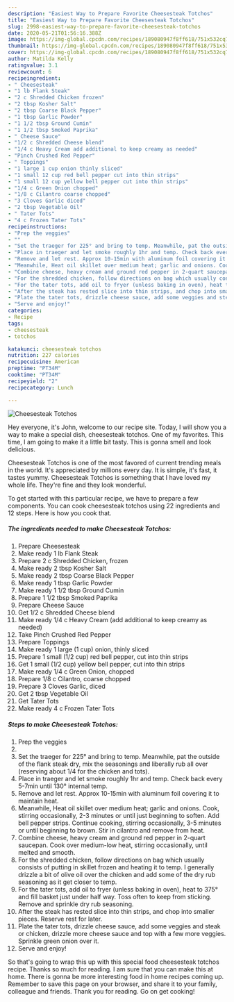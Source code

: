 ```yaml
---
description: "Easiest Way to Prepare Favorite Cheesesteak Totchos"
title: "Easiest Way to Prepare Favorite Cheesesteak Totchos"
slug: 2998-easiest-way-to-prepare-favorite-cheesesteak-totchos
date: 2020-05-21T01:56:16.388Z
image: https://img-global.cpcdn.com/recipes/189080947f8ff618/751x532cq70/cheesesteak-totchos-recipe-main-photo.jpg
thumbnail: https://img-global.cpcdn.com/recipes/189080947f8ff618/751x532cq70/cheesesteak-totchos-recipe-main-photo.jpg
cover: https://img-global.cpcdn.com/recipes/189080947f8ff618/751x532cq70/cheesesteak-totchos-recipe-main-photo.jpg
author: Matilda Kelly
ratingvalue: 3.1
reviewcount: 6
recipeingredient:
- " Cheesesteak"
- "1 lb Flank Steak"
- "2 c Shredded Chicken frozen"
- "2 tbsp Kosher Salt"
- "2 tbsp Coarse Black Pepper"
- "1 tbsp Garlic Powder"
- "1 1/2 tbsp Ground Cumin"
- "1 1/2 tbsp Smoked Paprika"
- " Cheese Sauce"
- "1/2 c Shredded Cheese blend"
- "1/4 c Heavy Cream add additional to keep creamy as needed"
- "Pinch Crushed Red Pepper"
- " Toppings"
- "1 large 1 cup onion thinly sliced"
- "1 small 12 cup red bell pepper cut into thin strips"
- "1 small 12 cup yellow bell pepper cut into thin strips"
- "1/4 c Green Onion chopped"
- "1/8 c Cilantro coarse chopped"
- "3 Cloves Garlic diced"
- "2 tbsp Vegetable Oil"
- " Tater Tots"
- "4 c Frozen Tater Tots"
recipeinstructions:
- "Prep the veggies"
- ""
- "Set the traeger for 225° and bring to temp. Meanwhile, pat the outside of the flank steak dry, mix the seasonings and liberally rub all over (reserving about 1/4 for the chicken and tots)."
- "Place in traeger and let smoke roughly 1hr and temp. Check back every 5-7min until 130° internal temp."
- "Remove and let rest. Approx 10-15min with aluminum foil covering it to maintain heat."
- "Meanwhile, Heat oil skillet over medium heat; garlic and onions. Cook, stirring occasionally, 2-3 minutes or until just beginning to soften. Add bell pepper strips. Continue cooking, stirring occasionally, 3-5 minutes or until beginning to brown. Stir in cilantro and remove from heat."
- "Combine cheese, heavy cream and ground red pepper in 2-quart saucepan. Cook over medium-low heat, stirring occasionally, until melted and smooth."
- "For the shredded chicken, follow directions on bag which usually consists of putting in skillet frozen and heating it to temp. I generally drizzle a bit of olive oil over the chicken and add some of the dry rub seasoning as it get closer to temp."
- "For the tater tots, add oil to fryer (unless baking in oven), heat to 375° and fill basket just under half way. Toss often to keep from sticking. Remove and sprinkle dry rub seasoning."
- "After the steak has rested slice into thin strips, and chop into smaller pieces. Reserve rest for later."
- "Plate the tater tots, drizzle cheese sauce, add some veggies and steak or chicken, drizzle more cheese sauce and top with a few more veggies. Sprinkle green onion over it."
- "Serve and enjoy!"
categories:
- Recipe
tags:
- cheesesteak
- totchos

katakunci: cheesesteak totchos 
nutrition: 227 calories
recipecuisine: American
preptime: "PT34M"
cooktime: "PT34M"
recipeyield: "2"
recipecategory: Lunch

---
```



![Cheesesteak Totchos](https://img-global.cpcdn.com/recipes/189080947f8ff618/751x532cq70/cheesesteak-totchos-recipe-main-photo.jpg)

Hey everyone, it's John, welcome to our recipe site. Today, I will show you a way to make a special dish, cheesesteak totchos. One of my favorites. This time, I am going to make it a little bit tasty. This is gonna smell and look delicious.



Cheesesteak Totchos is one of the most favored of current trending meals in the world. It's appreciated by millions every day. It is simple, it's fast, it tastes yummy. Cheesesteak Totchos is something that I have loved my whole life. They're fine and they look wonderful.


To get started with this particular recipe, we have to prepare a few components. You can cook cheesesteak totchos using 22 ingredients and 12 steps. Here is how you cook that.

<!--inarticleads1-->

##### The ingredients needed to make Cheesesteak Totchos:

1. Prepare  Cheesesteak
1. Make ready 1 lb Flank Steak
1. Prepare 2 c Shredded Chicken, frozen
1. Make ready 2 tbsp Kosher Salt
1. Make ready 2 tbsp Coarse Black Pepper
1. Make ready 1 tbsp Garlic Powder
1. Make ready 1 1/2 tbsp Ground Cumin
1. Prepare 1 1/2 tbsp Smoked Paprika
1. Prepare  Cheese Sauce
1. Get 1/2 c Shredded Cheese blend
1. Make ready 1/4 c Heavy Cream (add additional to keep creamy as needed)
1. Take Pinch Crushed Red Pepper
1. Prepare  Toppings
1. Make ready 1 large (1 cup) onion, thinly sliced
1. Prepare 1 small (1/2 cup) red bell pepper, cut into thin strips
1. Get 1 small (1/2 cup) yellow bell pepper, cut into thin strips
1. Make ready 1/4 c Green Onion, chopped
1. Prepare 1/8 c Cilantro, coarse chopped
1. Prepare 3 Cloves Garlic, diced
1. Get 2 tbsp Vegetable Oil
1. Get  Tater Tots
1. Make ready 4 c Frozen Tater Tots




<!--inarticleads2-->

##### Steps to make Cheesesteak Totchos:

1. Prep the veggies
1. 
1. Set the traeger for 225° and bring to temp. Meanwhile, pat the outside of the flank steak dry, mix the seasonings and liberally rub all over (reserving about 1/4 for the chicken and tots).
1. Place in traeger and let smoke roughly 1hr and temp. Check back every 5-7min until 130° internal temp.
1. Remove and let rest. Approx 10-15min with aluminum foil covering it to maintain heat.
1. Meanwhile, Heat oil skillet over medium heat; garlic and onions. Cook, stirring occasionally, 2-3 minutes or until just beginning to soften. Add bell pepper strips. Continue cooking, stirring occasionally, 3-5 minutes or until beginning to brown. Stir in cilantro and remove from heat.
1. Combine cheese, heavy cream and ground red pepper in 2-quart saucepan. Cook over medium-low heat, stirring occasionally, until melted and smooth.
1. For the shredded chicken, follow directions on bag which usually consists of putting in skillet frozen and heating it to temp. I generally drizzle a bit of olive oil over the chicken and add some of the dry rub seasoning as it get closer to temp.
1. For the tater tots, add oil to fryer (unless baking in oven), heat to 375° and fill basket just under half way. Toss often to keep from sticking. Remove and sprinkle dry rub seasoning.
1. After the steak has rested slice into thin strips, and chop into smaller pieces. Reserve rest for later.
1. Plate the tater tots, drizzle cheese sauce, add some veggies and steak or chicken, drizzle more cheese sauce and top with a few more veggies. Sprinkle green onion over it.
1. Serve and enjoy!




So that's going to wrap this up with this special food cheesesteak totchos recipe. Thanks so much for reading. I am sure that you can make this at home. There is gonna be more interesting food in home recipes coming up. Remember to save this page on your browser, and share it to your family, colleague and friends. Thank you for reading. Go on get cooking!
